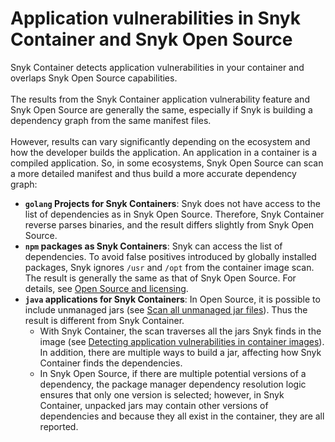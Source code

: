 # Application vulnerabilities in Snyk Container and Snyk Open Source

Snyk Container detects application vulnerabilities in your container and overlaps Snyk Open Source capabilities.\
\
The results from the Snyk Container application vulnerability feature and Snyk Open Source are generally the same, especially if Snyk is building a dependency graph from the same manifest files.\
\
However, results can vary significantly depending on the ecosystem and how the developer builds the application. An application in a container is a compiled application. So, in some ecosystems, Snyk Open Source can scan a more detailed manifest and thus build a more accurate dependency graph:

* **`golang` Projects for Snyk Containers**: Snyk does not have access to the list of dependencies as in Snyk Open Source. Therefore, Snyk Container reverse parses binaries, and the result differs slightly from Snyk Open Source.
* **`npm` packages as Snyk Containers**: Snyk can access the list of dependencies. To avoid false positives introduced by globally installed packages, Snyk ignores `/usr` and `/opt` from the container image scan. The result is generally the same as that of Snyk Open Source. For details, see [Open Source and licensing](../../../supported-languages-package-managers-and-frameworks/javascript/#open-source-and-licensing).
* **`java` applications for Snyk Containers**: In Open Source, it is possible to include unmanaged jars (see [Scan all unmanaged jar files](../../../snyk-cli/test-for-vulnerabilities/scan-all-unmanaged-jar-files.md)). Thus the result is different from Snyk Container.
  * With Snyk Container, the scan traverses all the jars Snyk finds in the image (see [Detecting application vulnerabilities in container images](../use-snyk-container/detect-application-vulnerabilities-in-container-images.md)). In addition, there are multiple ways to build a jar, affecting how Snyk Container finds the dependencies.&#x20;
  * In Snyk Open Source, if there are multiple potential versions of a dependency, the package manager dependency resolution logic ensures that only one version is selected; however, in Snyk Container, unpacked jars may contain other versions of dependencies and because they all exist in the container, they are all reported.&#x20;
